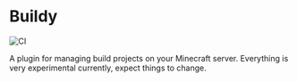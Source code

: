 # Buildy

![CI](https://github.com/MineInAbyss/Buildy/workflows/Java%20CI/badge.svg)

A plugin for managing build projects on your Minecraft server. Everything is very experimental currently, expect things to change.